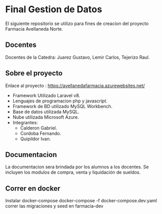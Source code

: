 # Final Gestion de Datos 
El siguiente repositorio se utilizo para fines de creacion del proyecto Farmacia Avellaneda Norte.

## Docentes
Docentes de la Catedra: Juarez Gustavo, Lemir Carlos, Tejerizo Raul.

## Sobre el proyecto
Enlace al proyecto : https://avellanedafarmacia.azurewebsites.net/

- Framework Utilizado Laravel v8.
- Lenguajes de programacion php y javascript.
- Framework de BD utilizado MySQL Workbench.
- Base de datos utilizada MySQL.
- Nube utilizada Microsoft Azure.
- Integrantes:
  - Calderon Gabriel.
  - Cordoba Fernando.
  - Quipildor Ivan.

## Documentacion
La documentacion sera brindada por los alumnos a los docentes.
Se incluyen los modulos de compra, venta y liquidación de sueldos.

## Correr en docker
Instalar docker-compose
docker-compose -f docker-compose.dev.yaml
correr las migraciones y seed en farmacia-dev

